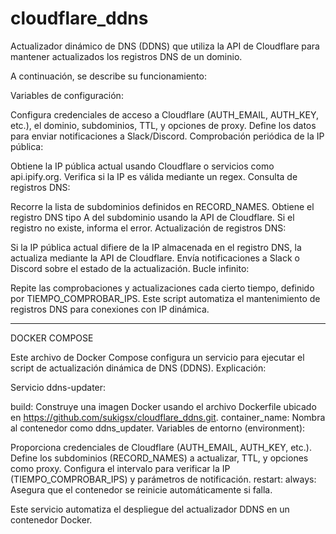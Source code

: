 # cloudflare_ddns
Actualizador dinámico de DNS (DDNS) que utiliza la API de Cloudflare para mantener actualizados los registros DNS de un dominio.

A continuación, se describe su funcionamiento:

Variables de configuración:

Configura credenciales de acceso a Cloudflare (AUTH_EMAIL, AUTH_KEY, etc.), el dominio, subdominios, TTL, y opciones de proxy.
Define los datos para enviar notificaciones a Slack/Discord.
Comprobación periódica de la IP pública:

Obtiene la IP pública actual usando Cloudflare o servicios como api.ipify.org.
Verifica si la IP es válida mediante un regex.
Consulta de registros DNS:

Recorre la lista de subdominios definidos en RECORD_NAMES.
Obtiene el registro DNS tipo A del subdominio usando la API de Cloudflare.
Si el registro no existe, informa el error.
Actualización de registros DNS:

Si la IP pública actual difiere de la IP almacenada en el registro DNS, la actualiza mediante la API de Cloudflare.
Envía notificaciones a Slack o Discord sobre el estado de la actualización.
Bucle infinito:

Repite las comprobaciones y actualizaciones cada cierto tiempo, definido por TIEMPO_COMPROBAR_IPS.
Este script automatiza el mantenimiento de registros DNS para conexiones con IP dinámica.

----------------------------------------------------
DOCKER COMPOSE

Este archivo de Docker Compose configura un servicio para ejecutar el script de actualización dinámica de DNS (DDNS). Explicación:

Servicio ddns-updater:

build: Construye una imagen Docker usando el archivo Dockerfile ubicado en https://github.com/sukigsx/cloudflare_ddns.git.
container_name: Nombra al contenedor como ddns_updater.
Variables de entorno (environment):

Proporciona credenciales de Cloudflare (AUTH_EMAIL, AUTH_KEY, etc.).
Define los subdominios (RECORD_NAMES) a actualizar, TTL, y opciones como proxy.
Configura el intervalo para verificar la IP (TIEMPO_COMPROBAR_IPS) y parámetros de notificación.
restart: always: Asegura que el contenedor se reinicie automáticamente si falla.

Este servicio automatiza el despliegue del actualizador DDNS en un contenedor Docker.
